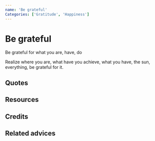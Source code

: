 ```yaml
---
name: 'Be grateful'
Categories: ['Gratitude', 'Happiness']
---
```

# Be grateful

Be grateful for what you are, have, do

Realize where you are, what have you achieve, what you have, the sun, everything, be grateful for it.

## Quotes

## Resources

## Credits

## Related advices
